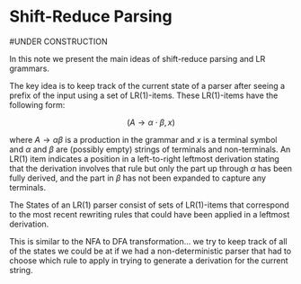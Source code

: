 # Shift-Reduce Parsing

#UNDER CONSTRUCTION

In this note we present the main ideas of shift-reduce parsing and LR grammars.

The key idea is to keep track of the current state of a parser after seeing a prefix of the input
using a set of LR(1)-items.  These LR(1)-items have the following form:

$$(A \rightarrow \alpha \cdot \beta , x)$$

where $A \rightarrow \alpha\beta$ is a production in the grammar and $x$ is a terminal symbol
and $\alpha$ and $\beta$ are (possibly empty) strings of terminals and non-terminals. An LR(1) item
indicates a position in a left-to-right leftmost derivation stating that the derivation involves
that rule but only the part up through $\alpha$ has been fully derived, and the part in $\beta$
has not been expanded to capture any terminals.

The States of an LR(1) parser consist of sets of LR(1)-items that correspond to the most recent
rewriting rules that could have been applied in a leftmost derivation.

This is similar to the NFA to DFA transformation... we try to keep track of all of the states
we could be at if we had a non-deterministic parser that had to choose which rule to apply
in trying to generate a derivation for the current string. 



